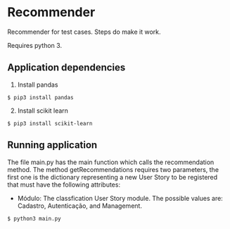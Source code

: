 # Recommender
Recommender for test cases. Steps do make it work.

Requires python 3.

## Application dependencies

1. Install pandas

```
$ pip3 install pandas
```

2. Install scikit learn

```
$ pip3 install scikit-learn
```

## Running application

The file main.py has the main function which calls the recommendation method. The method getRecommendations requires two parameters, the first one is the dictionary representing a new User Story to be registered that must have the following attributes:

- Módulo: The classfication User Story module. The possible values are: Cadastro, Autenticação, and Management.

```
$ python3 main.py
```